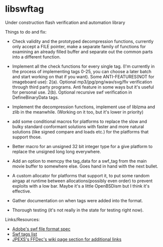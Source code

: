 # libswftag
Under construction flash verification and automation library

Things to do and fix:

- Check validity and the prototyped decompression functions, currently only accept a FILE pointer, make a separate family of functions for examining an already filled buffer and separate out the common parts into a different function.

- Implement all the check functions for every single tag. (I'm currently in the process of implementing tags 0-25, you can choose a later batch and start working on that if you want).
		Some ANTI-FEATURES(NOT for imageboard use):
		2(a). Optional mp3/jpg/png/wav/svg/flv verification through third party programs. Anti feature in some ways but it's useful for personal use.
		2(b). Optional recursive swf verification in DefineBinaryData tags.

- Implement the decompression functions, implement use of liblzma and zlib in the meanwhile. (Working on it too, but it's lower in priority)

- add some conditional macros for platforms to replace the slow and bulky standard conformant solutions with faster and more natural solutions (like signed compare and loads etc.) for the platforms that support those.

- Better macro for an unsigned 32 bit integer type for a give platform to replace the unsigned long long everywhere.

- Add an option to memcpy the tag_data for a swf_tag from the main movie buffer to somewhere else. Goes hand in hand with the next bullet.

- A custom allocator for platforms that support it, to put some random airgap at runtime between allocations(possibly even order) to prevent exploits with a low bar. Maybe it's a little OpenBSDism but I think it's effective.

- Gather documentation on when tags were added into the format.

- Thorough testing (it's not really in the state for testing right now).

Links/Resources:

- [Adobe's swf file format spec](https://web.archive.org/web/20210609225053/https://www.adobe.com/content/dam/acom/en/devnet/pdf/swf-file-format-spec.pdf)
- [Swf tags list](https://www.m2osw.com/swf_tags)
- [JPEXS's FFDec's wiki page section for additional links](https://github.com/jindrapetrik/jpexs-decompiler/wiki/Links)

